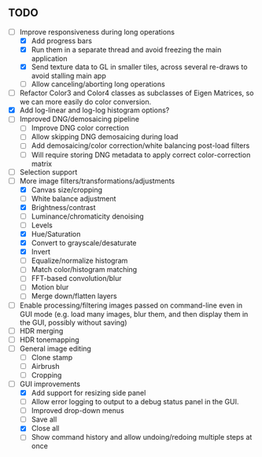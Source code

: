 ## TODO

- [ ] Improve responsiveness during long operations
   - [x] Add progress bars
   - [x] Run them in a separate thread and avoid freezing the main application
   - [x] Send texture data to GL in smaller tiles, across several re-draws to avoid stalling main app
   - [ ] Allow canceling/aborting long operations
- [ ] Refactor Color3 and Color4 classes as subclasses of Eigen Matrices, so we can more easily do color conversion.
- [x] Add log-linear and log-log histogram options?
- [ ] Improved DNG/demosaicing pipeline
   - [ ] Improve DNG color correction
   - [ ] Allow skipping DNG demosaicing during load
   - [ ] Add demosaicing/color correction/white balancing post-load filters
   - [ ] Will require storing DNG metadata to apply correct color-correction matrix
- [ ] Selection support
- [ ] More image filters/transformations/adjustments 
   - [x] Canvas size/cropping
   - [ ] White balance adjustment
   - [x] Brightness/contrast
   - [ ] Luminance/chromaticity denoising 
   - [ ] Levels
   - [x] Hue/Saturation
   - [x] Convert to grayscale/desaturate
   - [x] Invert
   - [ ] Equalize/normalize histogram
   - [ ] Match color/histogram matching
   - [ ] FFT-based convolution/blur
   - [ ] Motion blur
   - [ ] Merge down/flatten layers
- [ ] Enable processing/filtering images passed on command-line even in GUI mode (e.g. load many images, blur them, and then display them in the GUI, possibly without saving)
- [ ] HDR merging
- [ ] HDR tonemapping
- [ ] General image editing
   - [ ] Clone stamp
   - [ ] Airbrush
   - [ ] Cropping
- [ ] GUI improvements
   - [x] Add support for resizing side panel
   - [ ] Allow error logging to output to a debug status panel in the GUI.
   - [ ] Improved drop-down menus
   - [ ] Save all
   - [x] Close all
   - [ ] Show command history and allow undoing/redoing multiple steps at once

